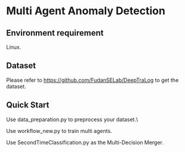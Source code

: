 # Multi Agent Anomaly Detection
## Environment requirement
Linux.
## Dataset
Please refer to https://github.com/FudanSELab/DeepTraLog to get the dataset.
## Quick Start
Use data_preparation.py to preprocess your dataset.\

Use workflow_new.py to train multi agents.

Use SecondTimeClassification.py as the Multi-Decision Merger.
